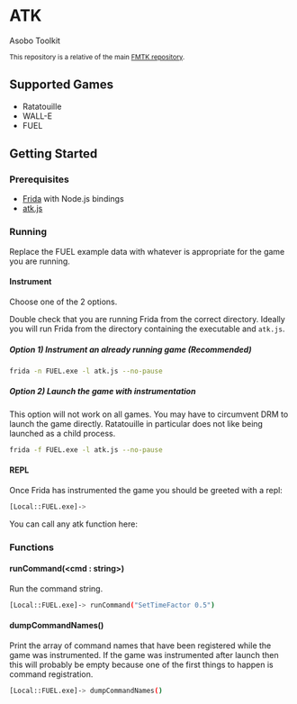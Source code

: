 # ATK

Asobo Toolkit

<sup>This repository is a relative of the main [FMTK repository](https://github.com/widberg/fmtk).</sup>

## Supported Games

* Ratatouille
* WALL-E
* FUEL

## Getting Started

### Prerequisites

* [Frida](https://github.com/frida/frida) with Node.js bindings
* [atk.js](https://raw.githubusercontent.com/widberg/atk/master/atk.js)

### Running

Replace the FUEL example data with whatever is appropriate for the game you are running.

#### Instrument

Choose one of the 2 options.

Double check that you are running Frida from the correct directory. Ideally you will run Frida from the directory containing the executable and `atk.js`.

##### Option 1) Instrument an already running game (Recommended)

```sh
frida -n FUEL.exe -l atk.js --no-pause
```

##### Option 2) Launch the game with instrumentation

This option will not work on all games. You may have to circumvent DRM to launch the game directly. Ratatouille in particular does not like being launched as a child process.

```sh
frida -f FUEL.exe -l atk.js --no-pause
```

#### REPL

Once Frida has instrumented the game you should be greeted with a repl:

```sh
[Local::FUEL.exe]->
```

You can call any atk function here:

### Functions

#### runCommand(\<cmd : string\>)

Run the command string.

```sh
[Local::FUEL.exe]-> runCommand("SetTimeFactor 0.5")
```

#### dumpCommandNames()

Print the array of command names that have been registered while the game was instrumented. If the game was instrumented after launch then this will probably be empty because one of the first things to happen is command registration.

```sh
[Local::FUEL.exe]-> dumpCommandNames()
```
